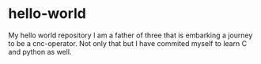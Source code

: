 # hello-world
My hello world repository
I am a father of three that is embarking a journey to be a cnc-operator. Not only that but I have commited myself to learn C and python as well.
